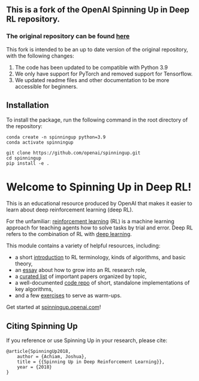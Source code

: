 ## This is a fork of the OpenAI Spinning Up in Deep RL repository.
### The original repository can be found [here](https://github.com/openai/spinningup)

This fork is intended to be an up to date version of the original repository, with the following changes:
1. The code has been updated to be compatible with Python 3.9
2. We only have support for PyTorch and removed support for Tensorflow.
3. We updated readme files and other documentation to be more accessible for beginners.

Installation
------------
To install the package, run the following command in the root directory of the repository:
```
conda create -n spinningup python=3.9
conda activate spinningup

git clone https://github.com/openai/spinningup.git
cd spinningup
pip install -e .
```

Welcome to Spinning Up in Deep RL! 
==================================

This is an educational resource produced by OpenAI that makes it easier to learn about deep reinforcement learning (deep RL).

For the unfamiliar: [reinforcement learning](https://en.wikipedia.org/wiki/Reinforcement_learning) (RL) is a machine learning approach for teaching agents how to solve tasks by trial and error. Deep RL refers to the combination of RL with [deep learning](http://ufldl.stanford.edu/tutorial/).

This module contains a variety of helpful resources, including:

- a short [introduction](https://spinningup.openai.com/en/latest/spinningup/rl_intro.html) to RL terminology, kinds of algorithms, and basic theory,
- an [essay](https://spinningup.openai.com/en/latest/spinningup/spinningup.html) about how to grow into an RL research role,
- a [curated list](https://spinningup.openai.com/en/latest/spinningup/keypapers.html) of important papers organized by topic,
- a well-documented [code repo](https://github.com/openai/spinningup) of short, standalone implementations of key algorithms,
- and a few [exercises](https://spinningup.openai.com/en/latest/spinningup/exercises.html) to serve as warm-ups.

Get started at [spinningup.openai.com](https://spinningup.openai.com)!


Citing Spinning Up
------------------

If you reference or use Spinning Up in your research, please cite:

```
@article{SpinningUp2018,
    author = {Achiam, Joshua},
    title = {{Spinning Up in Deep Reinforcement Learning}},
    year = {2018}
}
```
